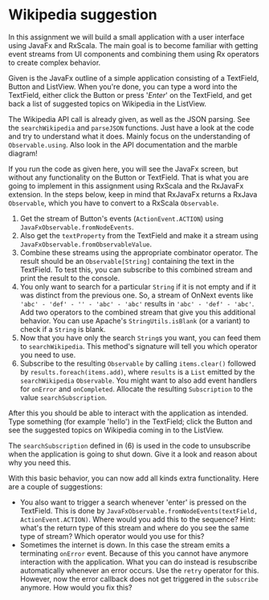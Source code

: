 Wikipedia suggestion
====================

In this assignment we will build a small application with a user interface using JavaFx and RxScala. The main goal is to become familiar with getting event streams from UI components and combining them using Rx operators to create complex behavior.

Given is the JavaFx outline of a simple application consisting of a TextField, Button and ListView. When you're done, you can type a word into the TextField, either click the Button or press '*Enter*' on the TextField, and get back a list of suggested topics on Wikipedia in the ListView.

The Wikipedia API call is already given, as well as the JSON parsing. See the `searchWikipedia` and `parseJSON` functions. Just have a look at the code and try to understand what it does. Mainly focus on the understanding of `Observable.using`. Also look in the API documentation and the marble diagram!

If you run the code as given here, you will see the JavaFx screen, but without any functionality on the Button or TextField. That is what you are going to implement in this assignment using RxScala and the RxJavaFx extension. In the steps below, keep in mind that RxJavaFx returns a RxJava `Observable`, which you have to convert to a RxScala `Observable`.

1. Get the stream of Button's events (`ActionEvent.ACTION`) using `JavaFxObservable.fromNodeEvents`.
2. Also get the `textProperty` from the TextField and make it a stream using `JavaFxObservable.fromObservableValue`.
3. Combine these streams using the appropriate combinator operator. The result should be an `Observable[String]` containing the text in the TextField. To test this, you can subscribe to this combined stream and print the result to the console.
4. You only want to search for a particular `String` if it is not empty and if it was distinct from the previous one. So, a stream of OnNext events like `'abc' - 'def' - '' - 'abc' - 'abc'` results in `'abc' - 'def' - 'abc'`. Add two operators to the combined stream that give you this additional behavior. You can use Apache's `StringUtils.isBlank` (or a variant) to check if a `String` is blank.
5. Now that you have only the search `String`s you want, you can feed them to `searchWikipedia`. This method's signature will tell you which operator you need to use.
6. Subscribe to the resulting `Observable` by calling `items.clear()` followed by `results.foreach(items.add)`, where `results` is a `List` emitted by the `searchWikipedia` `Observable`. You might want to also add event handlers for `onError` and `onCompleted`. Allocate the resulting `Subscription` to the value `searchSubscription`.

After this you should be able to interact with the application as intended. Type something (for example 'hello') in the TextField; click the Button and see the suggested topics on Wikipedia coming in to the ListView.

The `searchSubscription` defined in (6) is used in the code to unsubscribe when the application is going to shut down. Give it a look and reason about why you need this.

With this basic behavior, you can now add all kinds extra functionality. Here are a couple of suggestions:

* You also want to trigger a search whenever 'enter' is pressed on the TextField. This is done by `JavaFxObservable.fromNodeEvents(textField, ActionEvent.ACTION)`. Where would you add this to the sequence? Hint: what's the return type of this stream and where do you see the same type of stream? Which operator would you use for this?
* Sometimes the internet is down. In this case the stream emits a terminating `onError` event. Because of this you cannot have anymore interaction with the application. What you can do instead is resubscribe automatically whenever an error occurs. Use the `retry` operator for this. However, now the error callback does not get triggered in the `subscribe` anymore. How would you fix this?
